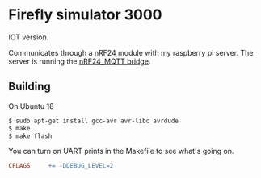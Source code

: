 # Firefly simulator 3000
IOT version.

Communicates through a nRF24 module with my raspberry pi server.
The server is running the [nRF24_MQTT bridge](https://github.com/yetifrisstlama/nRF24_MQTT).

## Building
On Ubuntu 18
```bash
$ sudo apt-get install gcc-avr avr-libc avrdude
$ make
$ make flash
```
You can turn on UART prints in the Makefile to see what's going on.
```Makefile
CFLAGS     += -DDEBUG_LEVEL=2
```
